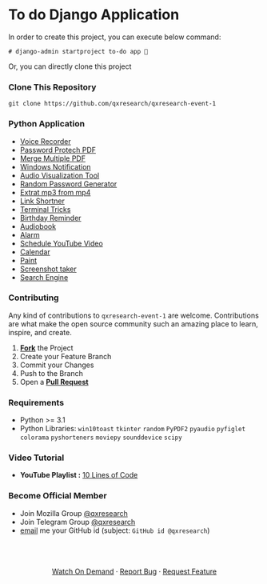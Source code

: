 # To do Django Application

In order to create this project, you can execute below command:
```
# django-admin startproject to-do app 🚀
```
Or, you can directly clone this project

### Clone This Repository

```
git clone https://github.com/qxresearch/qxresearch-event-1
```

### Python Application

* [Voice Recorder](https://github.com/qxresearch/qxresearch-event-1/tree/master/Applications/Voice%20Recorder)
* [Password Protech PDF](https://github.com/qxresearch/qxresearch-event-1/tree/master/Applications/Password%20Protech%20PDF)
* [Merge Multiple PDF](https://github.com/qxresearch/qxresearch-event-1/tree/master/Applications/Merge%20Multiple%20PDF)
* [Windows Notification](https://github.com/qxresearch/qxresearch-event-1/tree/master/Applications/Windows%20Notification)
* [Audio Visualization Tool](https://github.com/qxresearch/qxresearch-event-1/tree/master/Applications/Audio%20Visualization%20Tool)
* [Random Password Generator](https://github.com/qxresearch/qxresearch-event-1/tree/master/Applications/Random%20Password%20Generator)
* [Extrat mp3 from mp4](https://github.com/qxresearch/qxresearch-event-1/tree/master/Applications/Extract%20mp3%20from%20mp4)
* [Link Shortner](https://github.com/qxresearch/qxresearch-event-1/tree/master/Applications/Link%20Shortener)
* [Terminal Tricks](https://github.com/qxresearch/qxresearch-event-1/tree/master/Applications/Terminal%20Tricks)
* [Birthday Reminder](https://github.com/qxresearch/qxresearch-event-1/tree/master/Applications/Birthday%20Reminder)
* [Audiobook](https://github.com/qxresearch/qxresearch-event-1/tree/master/Applications/audiobook)
* [Alarm](https://github.com/qxresearch/qxresearch-event-1/tree/master/Applications/Alarm)
* [Schedule YouTube Video](https://github.com/xiaowuc2/Schedule-YouTube-video-Python/blob/master/python%20code.py)
* [Calendar](https://github.com/qxresearch/qxresearch-event-1/tree/master/Applications/Calendar)
* [Paint](https://github.com/qxresearch/qxresearch-event-1/tree/master/Applications/Paint)
* [Screenshot taker](https://github.com/qxresearch/qxresearch-event-1/tree/master/Applications/ScreenShot)
* [Search Engine](https://github.com/qxresearch/qxresearch-event-1/tree/master/Applications/Search%20Engine)



### Contributing

Any kind of contributions to `qxresearch-event-1` are welcome. Contributions are what make the open source community such an amazing place to learn, inspire, and create.

1. [**Fork**](https://github.com/qxresearch/qxresearch-event-1/fork) the Project
2. Create your Feature Branch
3. Commit your Changes
4. Push to the Branch
5. Open a [**Pull Request**](https://github.com/qxresearch/qxresearch-event-1/pulls)

### Requirements

* Python >= 3.1
* Python Libraries: `win10toast` `tkinter` `random` `PyPDF2` `pyaudio` `pyfiglet` `colorama` `pyshorteners` `moviepy` `sounddevice` `scipy`

### Video Tutorial

* **YouTube Playlist :** [10 Lines of Code](https://www.youtube.com/watch?v=B0_0gK_CUpM&list=PLK_zxbpEUfmVPsXnl1wx1s6BD8eBUjuOM)

### Become Official Member

* Join Mozilla Group [@qxresearch](https://www.youtube.com/watch?v=Cxi3R3A7yMQ)
* Join Telegram Group [@qxresearch](https://t.me/qxresearch)
* <a href = "mailto: rohitmandal814566@gmail.com">email</a> me your GitHub id (subject: `GitHub id @qxresearch`)


<p align="center">
    <br>
    <br/>
    <br />
    <a href="https://www.youtube.com/watch?v=B0_0gK_CUpM&list=PLK_zxbpEUfmVPsXnl1wx1s6BD8eBUjuOM">Watch On Demand</a>
    ·
    <a href="https://github.com/qxresearch/qxresearch-event-1/issues">Report Bug</a>
    ·
    <a href="https://github.com/qxresearch/qxresearch-event-1/issues">Request Feature</a>
  </p>
</p>

